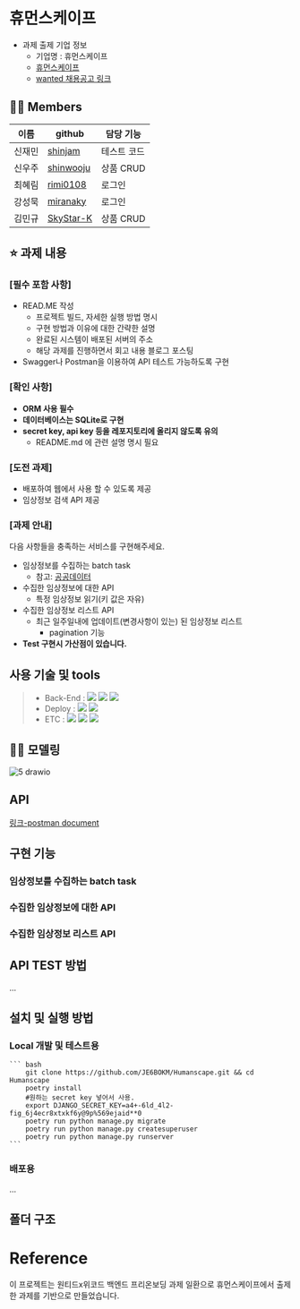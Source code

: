 # 휴먼스케이프

- 과제 출제 기업 정보
  - 기업명 : 휴먼스케이프
  - [휴먼스케이프](https://humanscape.io/kr/index.html)
  - [wanted 채용공고 링크](https://www.wanted.co.kr/wd/41413)

## 💁‍♀️ Members

| 이름   | github                                    | 담당 기능   |
| ------ | ----------------------------------------- | ----------- |
| 신재민 | [shinjam](https://github.com/shinjam)     | 테스트 코드 |
| 신우주 | [shinwooju](https://github.com/shinwooju) | 상품 CRUD   |
| 최혜림 | [rimi0108](https://github.com/rimi0108)   | 로그인      |
| 강성묵 | [miranaky](https://github.com/miranaky)   | 로그인      |
| 김민규 | [SkyStar-K](https://github.com/SkyStar-K) | 상품 CRUD   |

## ⭐ 과제 내용

### [필수 포함 사항]

- READ.ME 작성
  - 프로젝트 빌드, 자세한 실행 방법 명시
  - 구현 방법과 이유에 대한 간략한 설명
  - 완료된 시스템이 배포된 서버의 주소
  - 해당 과제를 진행하면서 회고 내용 블로그 포스팅
- Swagger나 Postman을 이용하여 API 테스트 가능하도록 구현

### [확인 사항]

- **ORM 사용 필수**
- **데이터베이스는 SQLite로 구현**
- **secret key, api key 등을 레포지토리에 올리지 않도록 유의**
  - README.md 에 관련 설명 명시 필요

### [도전 과제]

- 배포하여 웹에서 사용 할 수 있도록 제공
- 임상정보 검색 API 제공

### [과제 안내]

다음 사항들을 충족하는 서비스를 구현해주세요.

- 임상정보를 수집하는 batch task
  - 참고: [공공데이터](https://www.data.go.kr/data/3074271/fileData.do#/API%20%EB%AA%A9%EB%A1%9D/GETuddi%3Acfc19dda-6f75-4c57-86a8-bb9c8b103887)
- 수집한 임상정보에 대한 API
  - 특정 임상정보 읽기(키 값은 자유)
- 수집한 임상정보 리스트 API
  - 최근 일주일내에 업데이트(변경사항이 있는) 된 임상정보 리스트
    - pagination 기능
- **Test 구현시 가산점이 있습니다.**

## 사용 기술 및 tools

> - Back-End : <img src="https://img.shields.io/badge/Python 3.8-3776AB?style=for-the-badge&logo=Python&logoColor=white"/>&nbsp;<img src="https://img.shields.io/badge/Django 3.2-092E20?style=for-the-badge&logo=Django&logoColor=white"/>&nbsp;<img src="https://img.shields.io/badge/mysql 8.0-1b9e41?style=for-the-badge&logo=Mysql&logoColor=white"/>
> - Deploy : <img src="https://img.shields.io/badge/AWS_EC2-232F3E?style=for-the-badge&logo=Amazon&logoColor=white"/>&nbsp;<img src="https://img.shields.io/badge/Docker-0052CC?style=for-the-badge&logo=Docker&logoColor=white"/>
> - ETC : <img src="https://img.shields.io/badge/Git-F05032?style=for-the-badge&logo=Git&logoColor=white"/>&nbsp;<img src="https://img.shields.io/badge/Github-181717?style=for-the-badge&logo=Github&logoColor=white"/>&nbsp;<img src="https://img.shields.io/badge/Postman-FF6C37?style=for-the-badge&logo=Postman&logoColor=white"/>

## 🏄‍♀️ 모델링

![5 drawio](https://user-images.githubusercontent.com/8315252/139969615-38f01f08-cc1c-427e-87a6-09671525525b.png)

## API

[링크-postman document](https://documenter.getpostman.com/view/16042359/UVBzmpLX)

## 구현 기능

### 임상정보를 수집하는 batch task

### 수집한 임상정보에 대한 API

### 수집한 임상정보 리스트 API

## API TEST 방법

...

## 설치 및 실행 방법

### Local 개발 및 테스트용

    ``` bash
        git clone https://github.com/JE6BOKM/Humanscape.git && cd Humanscape
        poetry install
        #원하는 secret key 넣어서 사용.
        export DJANGO_SECRET_KEY=a4+-6ld_4l2-fig_6j4ecr8xtxkf6y@9p%569ejaid**0
        poetry run python manage.py migrate
        poetry run python manage.py createsuperuser
        poetry run python manage.py runserver
    ```

### 배포용

...

## 폴더 구조

# Reference

이 프로젝트는 원티드x위코드 백엔드 프리온보딩 과제 일환으로 휴먼스케이프에서 출제한 과제를 기반으로 만들었습니다.
